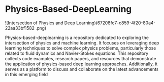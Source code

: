 # Physics-Based-DeepLearning

![Intersection of Physics and Deep Learning)(67208fc7-c859-4f20-80a4-22aa33bf1582 .png)

Physics-based-deeplearning is a repository dedicated to exploring the intersection of physics and machine learning. It focuses on leveraging deep learning techniques to solve complex physics problems, particularly those related to fluid dynamics and Navier-Stokes equations. This repository collects code examples, research papers, and resources that demonstrate the application of physics-based deep learning approaches. Additionally, it serves as a platform to discuss and collaborate on the latest advancements in this emerging field
